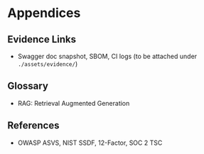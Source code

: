 # Appendices

## Evidence Links
- Swagger doc snapshot, SBOM, CI logs (to be attached under `./assets/evidence/`)

## Glossary
- RAG: Retrieval Augmented Generation

## References
- OWASP ASVS, NIST SSDF, 12-Factor, SOC 2 TSC

